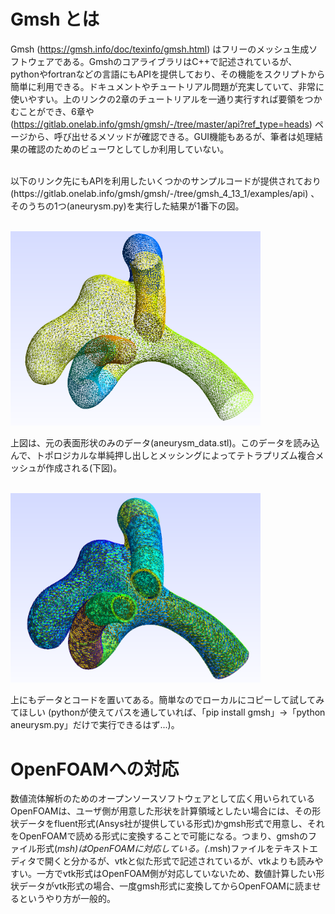 # Gmsh とは
Gmsh (https://gmsh.info/doc/texinfo/gmsh.html) はフリーのメッシュ生成ソフトウェアである。GmshのコアライブラリはC++で記述されているが、pythonやfortranなどの言語にもAPIを提供しており、その機能をスクリプトから簡単に利用できる。ドキュメントやチュートリアル問題が充実していて、非常に使いやすい。上のリンクの2章のチュートリアルを一通り実行すれば要領をつかむことができ、6章や (https://gitlab.onelab.info/gmsh/gmsh/-/tree/master/api?ref_type=heads) ページから、呼び出せるメソッドが確認できる。GUI機能もあるが、筆者は処理結果の確認のためのビューワとしてしか利用していない。
<br>

<br>
以下のリンク先にもAPIを利用したいくつかのサンプルコードが提供されており (https://gitlab.onelab.info/gmsh/gmsh/-/tree/gmsh_4_13_1/examples/api) 、そのうちの1つ(aneurysm.py)を実行した結果が1番下の図。

<br>
<br>
<p align="left">
  <img src="https://github.com/tailup7/howtoVM/blob/main/pictures/aneurysm_stl.png" alt="meshing" width="400"/>
</p>
上図は、元の表面形状のみのデータ(aneurysm_data.stl)。このデータを読み込んで、トポロジカルな単純押し出しとメッシングによってテトラプリズム複合メッシュが作成される(下図)。
<br>
<br>
<p align="left">
  <img src="https://github.com/tailup7/howtoVM/blob/main/pictures/aneurysm_msh.png" alt="meshing" width="400"/>
</p>

上にもデータとコードを置いてある。簡単なのでローカルにコピーして試してみてほしい (pythonが使えてパスを通していれば、「pip install gmsh」→「python aneurysm.py」だけで実行できるはず...)。


# OpenFOAMへの対応
数値流体解析のためのオープンソースソフトウェアとして広く用いられているOpenFOAMは、ユーザ側が用意した形状を計算領域としたい場合には、その形状データをfluent形式(Ansys社が提供している形式)かgmsh形式で用意し、それをOpenFOAMで読める形式に変換することで可能になる。つまり、gmshのファイル形式(*msh)はOpenFOAMに対応している。(*.msh)ファイルをテキストエディタで開くと分かるが、vtkと似た形式で記述されているが、vtkよりも読みやすい。一方でvtk形式はOpenFOAM側が対応していないため、数値計算したい形状データがvtk形式の場合、一度gmsh形式に変換してからOpenFOAMに読ませるというやり方が一般的。
